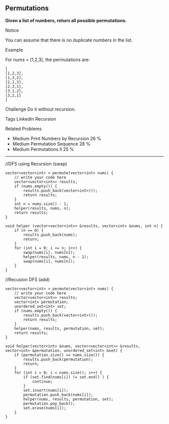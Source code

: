 ## Permutations ##

**Given a list of numbers, return all possible permutations.**

Notice

You can assume that there is no duplicate numbers in the list.

Example

For nums = [1,2,3], the permutations are:

	[
	[1,2,3],
	[1,3,2],
	[2,1,3],
	[2,3,1],
	[3,1,2],
	[3,2,1]
	]
Challenge 
Do it without recursion.

Tags 
LinkedIn Recursion

Related Problems 

- Medium Print Numbers by Recursion 26 %
- Medium Permutation Sequence 28 %
- Medium Permutations II 25 %

----------

//DFS using Recursion (swap)

	vector<vector<int> > permute(vector<int> nums) {
	    // write your code here
	    vector<vector<int>> results;
	    if (nums.empty()) {
	        results.push_back(vector<int>());
	        return results;
	    }
	    int n = nums.size() - 1;
	    helper(results, nums, n);
	    return results;
	}

	void helper (vector<vector<int>> &results, vector<int> &nums, int n) {
	    if (n == 0) {
	        results.push_back(nums);
	        return;
	    }
	    for (int i = 0; i <= n; i++) {
	        swap(nums[i], nums[n]);
	        helper(results, nums, n - 1);
	        swap(nums[i], nums[n]);
	    }
	}

//Recusion DFS (add)

	vector<vector<int> > permute(vector<int> nums) {
	    // write your code here
	    vector<vector<int>> results;
	    vector<int> permutation;
	    unordered_set<int> set;
	    if (nums.empty()) {
	        results.push_back(vector<int>());
	        return results;
	    }
	    helper(nums, results, permutation, set);
	    return results;
	}

	void helper(vector<int> &nums, vector<vector<int>> &results, vector<int> &permutation, unordered_set<int> &set) {
	    if (permutation.size() == nums.size()) {
	        results.push_back(permutation);
	        return;
	    }
	    for (int i = 0; i < nums.size(); i++) {
	        if (set.find(nums[i]) != set.end() ) {
	            continue;
	        }
	        set.insert(nums[i]);
	        permutation.push_back(nums[i]);
	        helper(nums, results, permutation, set);
	        permutation.pop_back();
	        set.erase(nums[i]);
	    }
	}